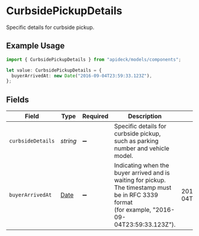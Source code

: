 # CurbsidePickupDetails

Specific details for curbside pickup.

## Example Usage

```typescript
import { CurbsidePickupDetails } from "apideck/models/components";

let value: CurbsidePickupDetails = {
  buyerArrivedAt: new Date("2016-09-04T23:59:33.123Z"),
};
```

## Fields

| Field                                                                                                                                            | Type                                                                                                                                             | Required                                                                                                                                         | Description                                                                                                                                      | Example                                                                                                                                          |
| ------------------------------------------------------------------------------------------------------------------------------------------------ | ------------------------------------------------------------------------------------------------------------------------------------------------ | ------------------------------------------------------------------------------------------------------------------------------------------------ | ------------------------------------------------------------------------------------------------------------------------------------------------ | ------------------------------------------------------------------------------------------------------------------------------------------------ |
| `curbsideDetails`                                                                                                                                | *string*                                                                                                                                         | :heavy_minus_sign:                                                                                                                               | Specific details for curbside pickup, such as parking number and vehicle model.                                                                  |                                                                                                                                                  |
| `buyerArrivedAt`                                                                                                                                 | [Date](https://developer.mozilla.org/en-US/docs/Web/JavaScript/Reference/Global_Objects/Date)                                                    | :heavy_minus_sign:                                                                                                                               | Indicating when the buyer arrived and is waiting for pickup. The timestamp must be in RFC 3339 format<br/>(for example, "2016-09-04T23:59:33.123Z"). | 2016-09-04T23:59:33.123Z                                                                                                                         |